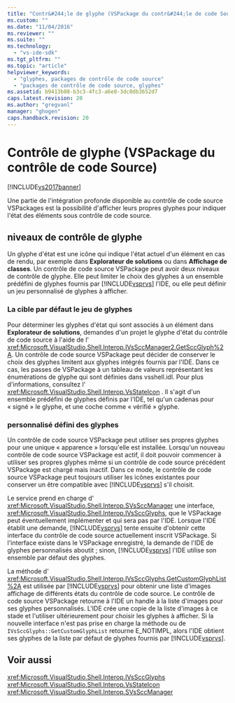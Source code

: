 ```yaml
---
title: "Contr&#244;le de glyphe (VSPackage du contr&#244;le de code Source) | Microsoft Docs"
ms.custom: ""
ms.date: "11/04/2016"
ms.reviewer: ""
ms.suite: ""
ms.technology: 
  - "vs-ide-sdk"
ms.tgt_pltfrm: ""
ms.topic: "article"
helpviewer_keywords: 
  - "glyphes, packages de contrôle de code source"
  - "packages de contrôle de code source, glyphes"
ms.assetid: b9413b08-b3c3-4fc3-a6e0-3dc0db3652d7
caps.latest.revision: 20
ms.author: "gregvanl"
manager: "ghogen"
caps.handback.revision: 20
---
```

# Contr&#244;le de glyphe (VSPackage du contr&#244;le de code Source)
[!INCLUDE[vs2017banner](../../code-quality/includes/vs2017banner.md)]

Une partie de l'intégration profonde disponible au contrôle de code source VSPackages est la possibilité d'afficher leurs propres glyphes pour indiquer l'état des éléments sous contrôle de code source.  
  
## niveaux de contrôle de glyphe  
 Un glyphe d'état est une icône qui indique l'état actuel d'un élément en cas de rendu, par exemple dans **Explorateur de solutions** ou dans **Affichage de classes**.  Un contrôle de code source VSPackage peut avoir deux niveaux de contrôle de glyphe.  Elle peut limiter le choix des glyphes à un ensemble prédéfini de glyphes fournis par [!INCLUDE[vsprvs](../../code-quality/includes/vsprvs_md.md)] l'IDE, ou elle peut définir un jeu personnalisé de glyphes à afficher.  
  
### La cible par défaut le jeu de glyphes  
 Pour déterminer les glyphes d'état qui sont associés à un élément dans **Explorateur de solutions**, demandes d'un projet le glyphe d'état du contrôle de code source à l'aide de l' <xref:Microsoft.VisualStudio.Shell.Interop.IVsSccManager2.GetSccGlyph%2A>.  Un contrôle de code source VSPackage peut décider de conserver le choix des glyphes limitent aux glyphes intégrés fournis par l'IDE.  Dans ce cas, les passes de VSPackage à un tableau de valeurs représentant les énumérations de glyphe qui sont définies dans vsshell.idl.  Pour plus d'informations, consultez l' <xref:Microsoft.VisualStudio.Shell.Interop.VsStateIcon> . Il s'agit d'un ensemble prédéfini de glyphes définis par l'IDE, tel qu'un cadenas pour « signé » le glyphe, et une coche comme « vérifié » glyphe.  
  
### personnalisé défini des glyphes  
 Un contrôle de code source VSPackage peut utiliser ses propres glyphes pour une unique « apparence » lorsqu'elle est installée.  Lorsqu'un nouveau contrôle de code source VSPackage est actif, il doit pouvoir commencer à utiliser ses propres glyphes même si un contrôle de code source précédent VSPackage est chargé mais inactif.  Dans ce mode, le contrôle de code source VSPackage peut toujours utiliser les icônes existantes pour conserver un être compatible avec [!INCLUDE[vsprvs](../../code-quality/includes/vsprvs_md.md)] s'il choisit.  
  
 Le service prend en charge d' <xref:Microsoft.VisualStudio.Shell.Interop.SVsSccManager> une interface, <xref:Microsoft.VisualStudio.Shell.Interop.IVsSccGlyphs>, que le VSPackage peut éventuellement implémenter et qui sera pas par l'IDE.  Lorsque l'IDE établit une demande, [!INCLUDE[vsprvs](../../code-quality/includes/vsprvs_md.md)] tente ensuite d'obtenir cette interface du contrôle de code source actuellement inscrit VSPackage.  Si l'interface existe dans le VSPackage enregistré, la demande de l'IDE de glyphes personnalisés aboutit ; sinon, [!INCLUDE[vsprvs](../../code-quality/includes/vsprvs_md.md)] l'IDE utilise son ensemble par défaut des glyphes.  
  
 La méthode d' <xref:Microsoft.VisualStudio.Shell.Interop.IVsSccGlyphs.GetCustomGlyphList%2A> est utilisée par [!INCLUDE[vsprvs](../../code-quality/includes/vsprvs_md.md)] pour obtenir une liste d'images affichage de différents états du contrôle de code source.  Le contrôle de code source VSPackage retourne à l'IDE un handle à la liste d'images pour ses glyphes personnalisés.  L'IDE crée une copie de la liste d'images à ce stade et l'utiliser ultérieurement pour choisir les glyphes à afficher.  Si la nouvelle interface n'est pas prise en charge la méthode ou de `IVsSccGlyphs::GetCustomGlyphList` retourne E\_NOTIMPL, alors l'IDE obtient ses glyphes de la liste par défaut de glyphes fournis par [!INCLUDE[vsprvs](../../code-quality/includes/vsprvs_md.md)].  
  
## Voir aussi  
 <xref:Microsoft.VisualStudio.Shell.Interop.IVsSccGlyphs>   
 <xref:Microsoft.VisualStudio.Shell.Interop.VsStateIcon>   
 <xref:Microsoft.VisualStudio.Shell.Interop.SVsSccManager>